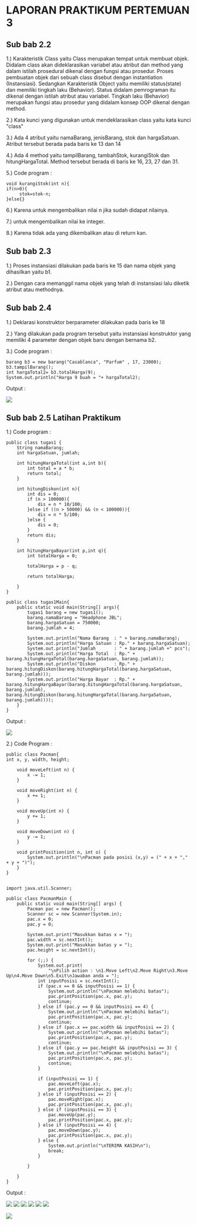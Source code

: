  # LAPORAN PRAKTIKUM PERTEMUAN 3

## Sub bab 2.2 
1.) Karakteristik Class yaitu  Class merupakan tempat untuk membuat objek. Didalam class akan dideklarasikan variabel atau atribut dan method yang dalam istilah prosedural dikenal dengan fungsi atau prosedur. Proses pembuatan objek dari sebuah class disebut dengan instantiation (Instansiasi). Sedangkan Karakteristik Object yaitu memiliki status(state) dan memiliki tingkah laku (Behavior). Status didalam pemrograman itu dikenal dengan istilah atribut atau variabel. Tingkah laku (Behavior) merupakan fungsi atau prosedur yang didalam konsep OOP dikenal dengan method. <p>
2.) Kata kunci yang digunakan untuk mendeklarasikan class yaitu kata kunci "class" <p> 
3.) Ada 4 atribut yaitu namaBarang, jenisBarang, stok dan hargaSatuan. Atribut tersebut berada pada baris ke 13 dan 14
<p>4.) Ada 4 method yaitu tampilBarang, tambahStok, kurangiStok dan hitungHargaTotal. Method tersebut berada di baris ke 16, 23, 27 dan 31. <p>
5.) Code program :

```
void kurangiStok(int n){    
if(n>0){
     stok=stok-n; 
}else{}
```
6.) Karena untuk mengembalikan nilai n jika sudah didapat nilainya.<p>
7.) untuk mengembalikan nilai ke integer.<p>
8.) Karena tidak ada yang dikembalikan atau di return kan.

## Sub bab 2.3 
1.)  Proses instansiasi dilakukan pada baris ke 15 dan nama objek yang dihasilkan yaitu b1.<p>
2.) Dengan cara memanggil nama objek yang telah di instansiasi lalu diketik atribut atau methodnya.

## Sub bab 2.4
1.)  Deklarasi
konstruktor berparameter dilakukan pada baris ke 18<p>
2.) Yang dilakukan pada program tersebut yaitu instansiasi konstruktor yang memiliki 4 parameter  dengan objek baru dengan bernama b2.<p>
3.) Code program :
```
barang b3 = new barang("Casablanca", "Parfum" , 17, 23000);
b3.tampilBarang();
int hargaTotal2= b3.totalHarga(9);
System.out.println("Harga 9 buah = "+ hargaTotal2);
```
Output :
<p> <img src = "01.PNG">


## Sub bab 2.5 Latihan Praktikum

1.) Code program :
```
public class tugas1 {
    String namaBarang;
    int hargaSatuan, jumlah;

    int hitungHargaTotal(int a,int b){
        int total = a * b;
        return total;
    }

    int hitungDiskon(int n){
        int dis = 0;
        if (n > 100000){
            dis = n * 10/100;
        }else if ((n > 50000) && (n < 100000)){
            dis = n * 5/100;
        }else {
            dis = 0;
        }
        return dis;
    }

    int hitungHargaBayar(int p,int q){
        int totalHarga = 0;

        totalHarga = p - q;

        return totalHarga;

    }
}

public class tugas1Main{
    public static void main(String[] args){
        tugas1 barang = new tugas1();
        barang.namaBarang = "Headphone JBL";
        barang.hargaSatuan = 750000;
        barang.jumlah = 4;

        System.out.println("Nama Barang  : " + barang.namaBarang);
        System.out.println("Harga Satuan : Rp." + barang.hargaSatuan);
        System.out.println("Jumlah       : " + barang.jumlah +" pcs");
        System.out.println("Harga Total  : Rp." + barang.hitungHargaTotal(barang.hargaSatuan, barang.jumlah));
        System.out.println("Diskon       : Rp." + barang.hitungDiskon(barang.hitungHargaTotal(barang.hargaSatuan, barang.jumlah)));
        System.out.println("Harga Bayar  : Rp." + barang.hitungHargaBayar(barang.hitungHargaTotal(barang.hargaSatuan, barang.jumlah), barang.hitungDiskon(barang.hitungHargaTotal(barang.hargaSatuan, barang.jumlah))));
    }
}
```
Output :
<p><img src="02.PNG">

2.) Code Program :
```
public class Pacman{
int x, y, width, height;

    void moveLeft(int n) {
        x -= 1;
    }

    void moveRight(int n) {
        x += 1;
    }

    void moveUp(int n) {
        y += 1;
    }

    void moveDown(int n) {
        y -= 1;
    }

    void printPosition(int n, int o) {
        System.out.println("\nPacman pada posisi (x,y) = (" + x + "," + y + ")");
    }
}


import java.util.Scanner;

public class PacmanMain {
    public static void main(String[] args) {
        Pacman pac = new Pacman();
        Scanner sc = new Scanner(System.in);
        pac.x = 0;
        pac.y = 0;

        System.out.print("Masukkan batas x = ");
        pac.width = sc.nextInt();
        System.out.print("Masukkan batas y = ");
        pac.height = sc.nextInt();

        for (;;) {
            System.out.print(
                "\nPilih action : \n1.Move Left\n2.Move Right\n3.Move Up\n4.Move Down\n5.Exit\nJawaban anda = ");
            int inputPosisi = sc.nextInt();
            if (pac.x == 0 && inputPosisi == 1) {
                System.out.println("\nPacman melebihi batas");
                pac.printPosition(pac.x, pac.y);
                continue;
            } else if (pac.y == 0 && inputPosisi == 4) {
                System.out.println("\nPacman melebihi batas");
                pac.printPosition(pac.x, pac.y);
                continue;
            } else if (pac.x == pac.width && inputPosisi == 2) {
                System.out.println("\nPacman melebihi batas");
                pac.printPosition(pac.x, pac.y);
                continue;
            } else if (pac.y == pac.height && inputPosisi == 3) {
                System.out.println("\nPacman melebihi batas");
                pac.printPosition(pac.x, pac.y);
                continue;
            }

            if (inputPosisi == 1) {
                pac.moveLeft(pac.x);
                pac.printPosition(pac.x, pac.y);
            } else if (inputPosisi == 2) {
                pac.moveRight(pac.x);
                pac.printPosition(pac.x, pac.y);
            } else if (inputPosisi == 3) {
                pac.moveUp(pac.y);
                pac.printPosition(pac.x, pac.y);
            } else if (inputPosisi == 4) {
                pac.moveDown(pac.y);
                pac.printPosition(pac.x, pac.y);
            } else {
                System.out.println("\nTERIMA KASIH\n");
                break;
            }

        }

    }
}
```
Output : 
<p><image src = "03.PNG">
<image src = "04.PNG">
<image src = "05.PNG">
<image src = "06.PNG">
<image src = "07.PNG">
<image src = "08.PNG"><P>
<image src = "09.PNG">